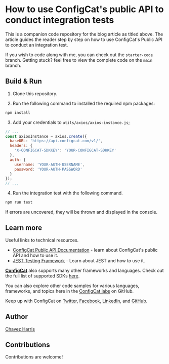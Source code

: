 # How to use ConfigCat's public API to conduct integration tests

This is a companion code repository for the blog article as titled above. The article guides the reader step by step on how to use ConfigCat's Public API to conduct an integration test.

If you wish to code along with me, you can check out the `starter-code` branch. Getting stuck? feel free to view the complete code on the `main` branch.

## Build & Run

1. Clone this repository.

2. Run the following command to installed the required npm packages:

```sh
npm install
```

3. Add your credentials to `utils/axios/axios-instance.js`;

```js
// ...
const axiosInstance = axios.create({
  baseURL: 'https://api.configcat.com/v1/',
  headers: {
    'X-CONFIGCAT-SDKKEY': 'YOUR-CONFIGCAT-SDKKEY'
  },
  auth: {
    username: 'YOUR-AUTH-USERNAME',
    password: 'YOUR-AUTH-PASSWORD'
  }
});
// ...
```

4. Run the integration test with the following command.

```js
npm run test
```

If errors are uncovered, they will be thrown and displayed in the console.

## Learn more

Useful links to technical resources.

- [ConfigCat Public API Documentation](https://configcat.com/docs/advanced/public-api/) - learn about ConfigCat's public API and how to use it.
- [JEST Testing Framework](https://jestjs.io/) - Learn about JEST and how to use it.

[**ConfigCat**](https://configcat.com) also supports many other frameworks and languages. Check out the full list of supported SDKs [here](https://configcat.com/docs/sdk-reference/overview/).

You can also explore other code samples for various languages, frameworks, and topics here in the [ConfigCat labs](https://github.com/configcat-labs) on GitHub.

Keep up with ConfigCat on [Twitter](https://twitter.com/configcat), [Facebook](https://www.facebook.com/configcat), [LinkedIn](https://www.linkedin.com/company/configcat/), and [GitHub](https://github.com/configcat).

## Author

[Chavez Harris](https://github.com/codedbychavez)

## Contributions

Contributions are welcome!
